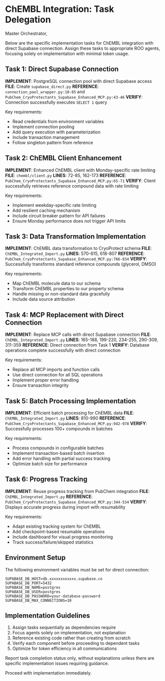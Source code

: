 # ChEMBL Integration: Task Delegation

Master Orchestrator,

Below are the specific implementation tasks for ChEMBL integration with direct Supabase connection. Assign these tasks to appropriate ROO agents, focusing solely on implementation with minimal token usage.

## Task 1: Direct Supabase Connection

**IMPLEMENT**: PostgreSQL connection pool with direct Supabase access
**FILE**: Create `supabase_direct.py`
**REFERENCE**: `connection_pool_wrapper.py:10-85` and `PubChem_CryoProtectants_Supabase_Enhanced_MCP.py:43-46`
**VERIFY**: Connection successfully executes `SELECT 1` query

Key requirements:
- Read credentials from environment variables
- Implement connection pooling
- Add query execution with parameterization
- Include transaction management
- Follow singleton pattern from reference

## Task 2: ChEMBL Client Enhancement

**IMPLEMENT**: Enhanced ChEMBL client with Monday-specific rate limiting
**FILE**: `chembl/client.py`
**LINES**: 72-85, 162-173
**REFERENCE**: `PubChem_CryoProtectants_Supabase_Enhanced_MCP.py:65-71`
**VERIFY**: Client successfully retrieves reference compound data with rate limiting

Key requirements:
- Implement weekday-specific rate limiting
- Add resilient caching mechanism
- Include circuit breaker pattern for API failures
- Ensure Monday performance does not trigger API limits

## Task 3: Data Transformation Implementation

**IMPLEMENT**: ChEMBL data transformation to CryoProtect schema
**FILE**: `ChEMBL_Integrated_Import.py`
**LINES**: 570-615, 618-807
**REFERENCE**: `PubChem_CryoProtectants_Supabase_Enhanced_MCP.py:766-834`
**VERIFY**: Successfully transforms standard reference compounds (glycerol, DMSO)

Key requirements:
- Map ChEMBL molecule data to our schema
- Transform ChEMBL properties to our property schema
- Handle missing or non-standard data gracefully
- Include data source attribution

## Task 4: MCP Replacement with Direct Connection

**IMPLEMENT**: Replace MCP calls with direct Supabase connection
**FILE**: `ChEMBL_Integrated_Import.py`
**LINES**: 165-188, 199-220, 234-255, 290-309, 311-359
**REFERENCE**: Direct connection from Task 1
**VERIFY**: Database operations complete successfully with direct connection

Key requirements:
- Replace all MCP imports and function calls
- Use direct connection for all SQL operations
- Implement proper error handling
- Ensure transaction integrity

## Task 5: Batch Processing Implementation

**IMPLEMENT**: Efficient batch processing for ChEMBL data
**FILE**: `ChEMBL_Integrated_Import.py`
**LINES**: 810-990
**REFERENCE**: `PubChem_CryoProtectants_Supabase_Enhanced_MCP.py:942-978`
**VERIFY**: Successfully processes 100+ compounds in batches

Key requirements:
- Process compounds in configurable batches
- Implement transaction-based batch insertion
- Add error handling with partial success tracking
- Optimize batch size for performance

## Task 6: Progress Tracking

**IMPLEMENT**: Reuse progress tracking from PubChem integration
**FILE**: `ChEMBL_Integrated_Import.py`
**REFERENCE**: `PubChem_CryoProtectants_Supabase_Enhanced_MCP.py:344-534`
**VERIFY**: Displays accurate progress during import with resumability

Key requirements:
- Adapt existing tracking system for ChEMBL
- Add checkpoint-based resumable operations
- Include dashboard for visual progress monitoring
- Track success/failure/skipped statistics

## Environment Setup

The following environment variables must be set for direct connection:

```
SUPABASE_DB_HOST=db.xxxxxxxxxxxx.supabase.co
SUPABASE_DB_PORT=5432
SUPABASE_DB_NAME=postgres
SUPABASE_DB_USER=postgres
SUPABASE_DB_PASSWORD=your-database-password
SUPABASE_DB_MAX_CONNECTIONS=10
```

## Implementation Guidelines

1. Assign tasks sequentially as dependencies require
2. Focus agents solely on implementation, not explanation
3. Reference existing code rather than creating from scratch
4. Verify each component before proceeding to dependent tasks
5. Optimize for token efficiency in all communications

Report task completion status only, without explanations unless there are specific implementation issues requiring guidance.

Proceed with implementation immediately.